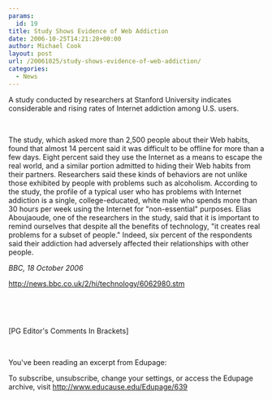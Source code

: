 ```yaml
---
params:
  id: 19
title: Study Shows Evidence of Web Addiction
date: 2006-10-25T14:21:28+00:00
author: Michael Cook
layout: post
url: /20061025/study-shows-evidence-of-web-addiction/
categories:
  - News
---
```

<p align="left">
  A study conducted by researchers at Stanford University indicates considerable and rising rates of Internet addiction among U.S. users.
</p>

<p align="left">
  &nbsp;
</p>

<p align="left">
  The study, which asked more than 2,500 people about their Web habits, found that almost 14 percent said it was difficult to be offline for more than a few days. Eight percent said they use the Internet as a means to escape the real world, and a similar portion admitted to hiding their Web habits from their partners. Researchers said these kinds of behaviors are not unlike those exhibited by people with problems such as alcoholism. According to the study, the profile of a typical user who has problems with Internet addiction is a single, college-educated, white male who spends more than 30 hours per week using the Internet for "non-essential" purposes. Elias Aboujaoude, one of the researchers in the study, said that it is important to remind ourselves that despite all the benefits of technology, "it creates real problems for a subset of people." Indeed, six percent of the respondents said their addiction had adversely affected their relationships with other people.
</p>

<p align="left">
  <em>BBC, 18 October 2006</em>
</p>

<p align="left">
  <a href="http://news.bbc.co.uk/2/hi/technology/6062980.stm" target="_blank">http://news.bbc.co.uk/2/hi/technology/6062980.stm</a>
</p>

<p align="left">
  &nbsp;
</p>

<p align="left">
  &nbsp;
</p>

<p align="left">
  [PG Editor's Comments In Brackets]
</p>

<p align="left">
  &nbsp;
</p>

<p align="left">
  You've been reading an excerpt from Edupage:
</p>

<p align="left">
  To subscribe, unsubscribe, change your settings, or access the Edupage archive, visit <a href="http://www.educause.edu/Edupage/639%20" target="_blank">http://www.educause.edu/Edupage/639</a>
</p>
